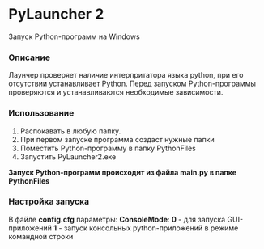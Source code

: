 # PyLauncher 2
Запуск Python-программ на Windows

### Описание
Лаунчер проверяет наличие интерпритатора языка python, при его отсутствии устанавливает Python. Перед запуском Python-программы проверяются и устанавливаются необходимые зависимости.

### Использование
1. Распокавать в любую папку.
2. При первом запуске программа создаст нужные папки
3. Поместить Python-программу в папку PythonFiles
4. Запустить PyLauncher2.exe

**Запуск Python-программ происходит из файла main.py в папке PythonFiles**

### Настройка запуска
В файле **config.cfg** параметры:
    **ConsoleMode**:
     **0** - для запуска GUI-приложений
     **1** - запуск консольных python-приложений в режиме командной строки
    

